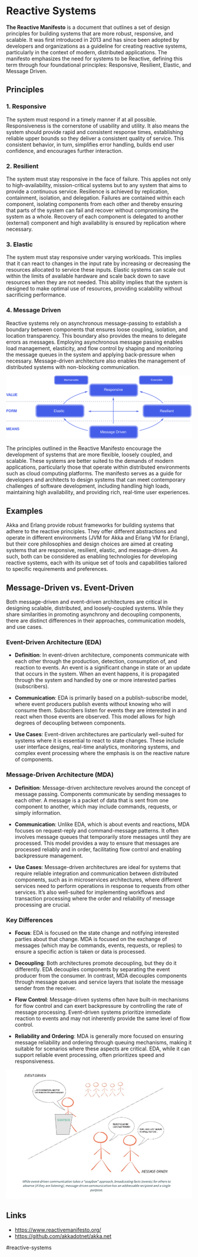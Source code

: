 # Reactive Systems

__The Reactive Manifesto__ is a document that outlines a set of design principles for building systems that are more robust, responsive, and scalable. It was first introduced in 2013 and has since been adopted by developers and organizations as a guideline for creating reactive systems, particularly in the context of modern, distributed applications. The manifesto emphasizes the need for systems to be Reactive, defining this term through four foundational principles: Responsive, Resilient, Elastic, and Message Driven.

## Principles

### 1. Responsive

The system must respond in a timely manner if at all possible. Responsiveness is the cornerstone of usability and utility. It also means the system should provide rapid and consistent response times, establishing reliable upper bounds so they deliver a consistent quality of service. This consistent behavior, in turn, simplifies error handling, builds end user confidence, and encourages further interaction.

### 2. Resilient

The system must stay responsive in the face of failure. This applies not only to high-availability, mission-critical systems but to any system that aims to provide a continuous service. Resilience is achieved by replication, containment, isolation, and delegation. Failures are contained within each component, isolating components from each other and thereby ensuring that parts of the system can fail and recover without compromising the system as a whole. Recovery of each component is delegated to another (external) component and high availability is ensured by replication where necessary.

### 3. Elastic

The system must stay responsive under varying workloads. This implies that it can react to changes in the input rate by increasing or decreasing the resources allocated to service these inputs. Elastic systems can scale out within the limits of available hardware and scale back down to save resources when they are not needed. This ability implies that the system is designed to make optimal use of resources, providing scalability without sacrificing performance.

### 4. Message Driven

Reactive systems rely on asynchronous message-passing to establish a boundary between components that ensures loose coupling, isolation, and location transparency. This boundary also provides the means to delegate errors as messages. Employing asynchronous message passing enables load management, elasticity, and flow control by shaping and monitoring the message queues in the system and applying back-pressure when necessary. Message-driven architecture also enables the management of distributed systems with non-blocking communication.

![Reactive traits](_images/reactive-traits.svg)

The principles outlined in the Reactive Manifesto encourage the development of systems that are more flexible, loosely coupled, and scalable. These systems are better suited to the demands of modern applications, particularly those that operate within distributed environments such as cloud computing platforms. The manifesto serves as a guide for developers and architects to design systems that can meet contemporary challenges of software development, including handling high loads, maintaining high availability, and providing rich, real-time user experiences.

## Examples

Akka and Erlang provide robust frameworks for building systems that adhere to the reactive principles. They offer different abstractions and operate in different environments (JVM for Akka and Erlang VM for Erlang), but their core philosophies and design choices are aimed at creating systems that are responsive, resilient, elastic, and message-driven. As such, both can be considered as enabling technologies for developing reactive systems, each with its unique set of tools and capabilities tailored to specific requirements and preferences.

## Message-Driven vs. Event-Driven

Both message-driven and event-driven architectures are critical in designing scalable, distributed, and loosely-coupled systems. While they share similarities in promoting asynchrony and decoupling components, there are distinct differences in their approaches, communication models, and use cases.

### Event-Driven Architecture (EDA)

* __Definition__: In event-driven architecture, components communicate with each other through the production, detection, consumption of, and reaction to events. An event is a significant change in state or an update that occurs in the system. When an event happens, it is propagated through the system and handled by one or more interested parties (subscribers).

* __Communication__: EDA is primarily based on a publish-subscribe model, where event producers publish events without knowing who will consume them. Subscribers listen for events they are interested in and react when those events are observed. This model allows for high degrees of decoupling between components.

* __Use Cases__: Event-driven architectures are particularly well-suited for systems where it is essential to react to state changes. These include user interface designs, real-time analytics, monitoring systems, and complex event processing where the emphasis is on the reactive nature of components.

### __Message-Driven Architecture (MDA)__

* __Definition__: Message-driven architecture revolves around the concept of message passing. Components communicate by sending messages to each other. A message is a packet of data that is sent from one component to another, which may include commands, requests, or simply information.

* __Communication__: Unlike EDA, which is about events and reactions, MDA focuses on request-reply and command-message patterns. It often involves message queues that temporarily store messages until they are processed. This model provides a way to ensure that messages are processed reliably and in order, facilitating flow control and enabling backpressure management.

* __Use Cases__: Message-driven architectures are ideal for systems that require reliable integration and communication between distributed components, such as in microservices architectures, where different services need to perform operations in response to requests from other services. It’s also well-suited for implementing workflows and transaction processing where the order and reliability of message processing are crucial.

### Key Differences

* __Focus__: EDA is focused on the state change and notifying interested parties about that change. MDA is focused on the exchange of messages (which may be commands, events, requests, or replies) to ensure a specific action is taken or data is processed.

* __Decoupling__: Both architectures promote decoupling, but they do it differently. EDA decouples components by separating the event producer from the consumer. In contrast, MDA decouples components through message queues and service layers that isolate the message sender from the receiver.

* __Flow Control__: Message-driven systems often have built-in mechanisms for flow control and can exert backpressure by controlling the rate of message processing. Event-driven systems prioritize immediate reaction to events and may not inherently provide the same level of flow control.

* __Reliability and Ordering__: MDA is generally more focused on ensuring message reliability and ordering through queuing mechanisms, making it suitable for scenarios where these aspects are critical. EDA, while it can support reliable event processing, often prioritizes speed and responsiveness.

![Event vs message](_images/event-vs-message.jpeg)

## Links

* https://www.reactivemanifesto.org/
* https://github.com/akkadotnet/akka.net

#reactive-systems
